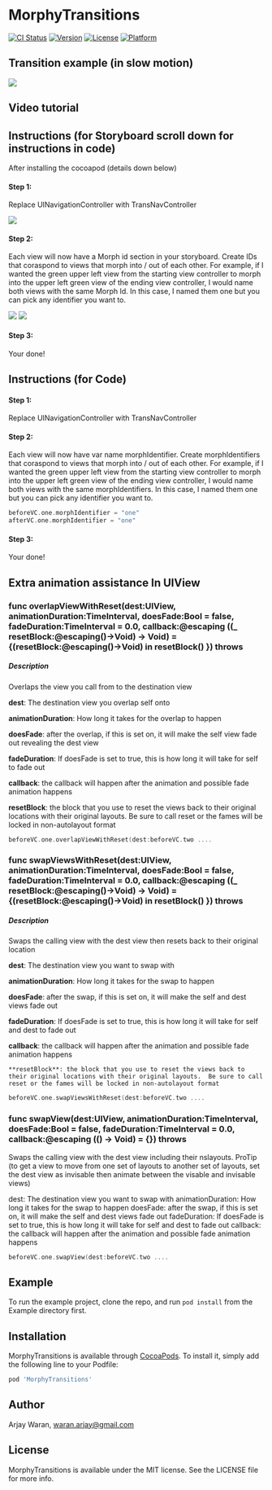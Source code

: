 # MorphyTransitions

[![CI Status](https://img.shields.io/travis/awaran/MorphyTransitions.svg?style=flat)](https://travis-ci.org/awaran/MorphyTransitions)
[![Version](https://img.shields.io/cocoapods/v/MorphyTransitions.svg?style=flat)](https://cocoapods.org/pods/MorphyTransitions)
[![License](https://img.shields.io/cocoapods/l/MorphyTransitions.svg?style=flat)](https://cocoapods.org/pods/MorphyTransitions)
[![Platform](https://img.shields.io/cocoapods/p/MorphyTransitions.svg?style=flat)](https://cocoapods.org/pods/MorphyTransitions)

## Transition example (in slow motion)
![](transition.gif)


## Video tutorial


## Instructions (for Storyboard scroll down for instructions in code)
After installing the cocoapod (details down below)

#### Step 1:
Replace UINavigationController with TransNavController

![](TransNav.png)

#### Step 2:
Each view will now have a Morph id section in your storyboard.  Create IDs that coraspond to views that morph into / out of each other.  For example, if I wanted the green upper left view from the starting view controller to morph into the upper left green view of the ending view controller, I would name both views with the same  Morph Id.  In this case, I named them one but you can pick any identifier you want to.

![](StartVC.png)
![](EndVC.png)


#### Step 3:
Your done!


## Instructions (for Code)
#### Step 1:
Replace UINavigationController with TransNavController

#### Step 2:
Each view will now have var name morphIdentifier.  Create morphIdentifiers that coraspond to views that morph into / out of each other.  For example, if I wanted the green upper left view from the starting view controller to morph into the upper left green view of the ending view controller, I would name both views with the same  morphIdentifiers.  In this case, I named them one but you can pick any identifier you want to.

```swift
beforeVC.one.morphIdentifier = "one"
afterVC.one.morphIdentifier = "one"
```

#### Step 3:
Your done!

## Extra animation assistance In UIView


### func overlapViewWithReset(dest:UIView, animationDuration:TimeInterval, doesFade:Bool = false, fadeDuration:TimeInterval = 0.0, callback:@escaping ((_ resetBlock:@escaping()->Void) -> Void) = {(resetBlock:@escaping()->Void) in resetBlock() }) throws

##### Description
Overlaps the view you call from to the destination view

**dest**: The destination view you overlap self onto

**animationDuration**: How long it takes for the overlap to happen

**doesFade**: after the overlap, if this is set on, it will make the self view fade out revealing the dest view

**fadeDuration**: If doesFade is set to true, this is how long it will take for self to fade out

**callback**: the callback will happen after the animation and possible fade animation happens

   **resetBlock**: the block that you use to reset the views back to their original locations with their original layouts. Be sure to call reset or the fames will be locked in non-autolayout format

```swift
beforeVC.one.overlapViewWithReset(dest:beforeVC.two ....
```



### func swapViewsWithReset(dest:UIView, animationDuration:TimeInterval, doesFade:Bool = false, fadeDuration:TimeInterval = 0.0, callback:@escaping ((_ resetBlock:@escaping()->Void) -> Void) = {(resetBlock:@escaping()->Void) in resetBlock() }) throws

##### Description
Swaps the calling view with the dest view then resets back to their original location

**dest**: The destination view you want to swap with

**animationDuration**: How long it takes for the swap to happen

**doesFade**: after the swap, if this is set on, it will make the self and dest views fade out

**fadeDuration**: If doesFade is set to true, this is how long it will take for self and dest to fade out

**callback**: the callback will happen after the animation and possible fade animation happens
    
    **resetBlock**: the block that you use to reset the views back to their original locations with their original layouts.  Be sure to call reset or the fames will be locked in non-autolayout format

```swift
beforeVC.one.swapViewsWithReset(dest:beforeVC.two ....
```


### func swapView(dest:UIView, animationDuration:TimeInterval, doesFade:Bool = false, fadeDuration:TimeInterval = 0.0, callback:@escaping (() -> Void) = {}) throws

Swaps the calling view with the dest view including their nslayouts.  ProTip (to get a view to move from one set of layouts to another set of layouts, set the dest view as invisable then animate between the visable and invisable views)

dest: The destination view you want to swap with
animationDuration: How long it takes for the swap to happen
doesFade: after the swap, if this is set on, it will make the self and dest views fade out
fadeDuration: If doesFade is set to true, this is how long it will take for self and dest to fade out
callback: the callback will happen after the animation and possible fade animation happens

```swift
beforeVC.one.swapView(dest:beforeVC.two ....
```



## Example

To run the example project, clone the repo, and run `pod install` from the Example directory first.

## Installation

MorphyTransitions is available through [CocoaPods](https://cocoapods.org). To install
it, simply add the following line to your Podfile:

```ruby
pod 'MorphyTransitions'
```

## Author

Arjay Waran, waran.arjay@gmail.com

## License

MorphyTransitions is available under the MIT license. See the LICENSE file for more info.

